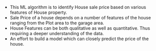 - This ML algorithm is to identify House sale price based on various features of House property.
- Sale Price of a house depends on a number of features of the house ranging from the Plot area to the garage area.
- House Features can be both qualitative as well as quantitative. Thus requiring a deeper understanding of the data.
- An effort to build a model which can closely predict the price of the house.

